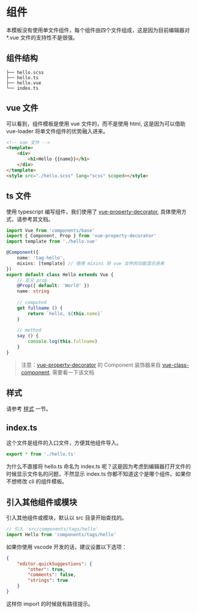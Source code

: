 # 组件
本模板没有使用单文件组件，每个组件由四个文件组成，这是因为目前编辑器对 *.vue 文件的支持性不是很强。

## 组件结构

```
├── hello.scss
├── hello.ts        
├── hello.vue
└── index.ts
```

## vue 文件
可以看到，组件模板是使用 vue 文件的，而不是使用 html, 这是因为可以借助 vue-loader 将单文件组件的优势融入进来。

```html
<!-- vue 文件 -->
<template>
    <div>
        <h1>Hello {{name}}</h1>
    </div>
</template>
<style src="./hello.scss" lang="scss" scoped></style>
```

## ts 文件
使用 typescript 编写组件，我们使用了 [vue-property-decorator](https://github.com/kaorun343/vue-property-decorator), 具体使用方式，请参考其文档。

```typescript
import Vue from 'components/base'
import { Component, Prop } from 'vue-property-decorator'
import template from './hello.vue'

@Component({
    name: 'tag-hello',
    mixins: [template] // 使用 mixins 将 vue 文件的功能混合进来
})
export default class Hello extends Vue {
    // 定义 prop
    @Prop({ default: 'World' })
    name: string
    
    // computed
    get fullname () {
        return `hello, ${this.name}`
    }
    
    // method
    say () {
        console.log(this.fullname)
    }
}


```
> 注意：[vue-property-decorator](https://github.com/kaorun343/vue-property-decorator) 的 Component 装饰器来自 [vue-class-component](https://github.com/vuejs/vue-class-component), 需要看一下该文档

## 样式
请参考 [样式](/zh-cn/Style.md) 一节。

## index.ts
这个文件是组件的入口文件，方便其他组件导入。

```typescript
export * from './hello.ts'
```

为什么不直接将 hello.ts 命名为 index.ts 呢？这是因为考虑到编辑器打开文件的时候显示文件名的问题，不然显示 index.ts 你都不知道这个是哪个组件。如果你不想修改 cli 的组件模板。

## 引入其他组件或模块
引入其他组件或模块，默认以 src 目录开始查找的。

```js
// 引入 'src/components/tags/hello'
import Hello from 'components/tags/hello'
```
如果你使用 vscode 开发的话，建议设置以下选项：
```json
{
    "editor.quickSuggestions": {
        "other": true,
        "comments": false,
        "strings": true
    }
}
```
这样你 import 的时候就有路径提示。
